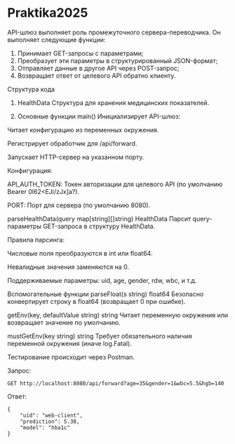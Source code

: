 # Praktika2025
API-шлюз выполняет роль промежуточного сервера-переводчика. Он выполняет следующие функции:
1. Принимает GET-запросы с параметрами;
2. Преобразует эти параметры в структурированный JSON-формат;
3. Отправляет данные в другое API через POST-запрос;
4. Возвращает ответ от целевого API обратно клиенту.

Структура кода
1. HealthData
Структура для хранения медицинских показателей.

2. Основные функции
main()
Инициализирует API-шлюз:

Читает конфигурацию из переменных окружения.

Регистрирует обработчик для /api/forward.

Запускает HTTP-сервер на указанном порту.

Конфигурация:

API_AUTH_TOKEN: Токен авторизации для целевого API (по умолчанию Bearer 0l62<EJi/zJx]a?).

PORT: Порт для сервера (по умолчанию 8080).

parseHealthData(query map[string][]string) HealthData
Парсит query-параметры GET-запроса в структуру HealthData.

Правила парсинга:

Числовые поля преобразуются в int или float64.

Невалидные значения заменяются на 0.

Поддерживаемые параметры: uid, age, gender, rdw, wbc, и т.д.

Вспомогательные функции
parseFloat(s string) float64
Безопасно конвертирует строку в float64 (возвращает 0 при ошибке).

getEnv(key, defaultValue string) string
Читает переменную окружения или возвращает значение по умолчанию.

mustGetEnv(key string) string
Требует обязательного наличия переменной окружения (иначе log.Fatal).

Тестирование происходит через Postman.

Запрос:
```
GET http://localhost:8080/api/forward?age=35&gender=1&wbc=5.5&hgb=140
```
Ответ:
```
{
    "uid": "web-client",
    "prediction": 5.38,
    "model": "hba1c"
}
```
